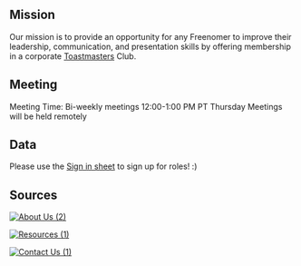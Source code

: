 ## Mission

Our mission is to provide an opportunity for any Freenomer to improve their leadership, communication, and presentation skills by offering membership in a corporate [Toastmasters](https://www.toastmasters.org/) Club.

## Meeting

Meeting Time: 
Bi-weekly meetings 
12:00-1:00 PM PT Thursday
Meetings will be held remotely

## Data

Please use the [Sign in sheet](https://docs.google.com/spreadsheets/d/1jW4MePieySrMCQtQaZQiDxJsRtbIGqPNCfw_ZUXUnb8/edit#gid=0) to sign up for roles! :)

## Sources

[![About Us (2)](https://user-images.githubusercontent.com/99045240/177635063-ea2fdec4-49d5-4e05-9095-946653677df7.png)](https://loannhoa.github.io/AboutMe/)

[![Resources (1)](https://user-images.githubusercontent.com/99045240/177635397-c6609942-3890-45b4-a96d-00a572f790e9.png)](https://loannhoa.github.io/Resources/)

[![Contact Us (1)](https://user-images.githubusercontent.com/99045240/177635264-701f09fd-f98b-4f86-98d8-1b814342411d.png)](https://loannhoa.github.io/ContactUs/)
